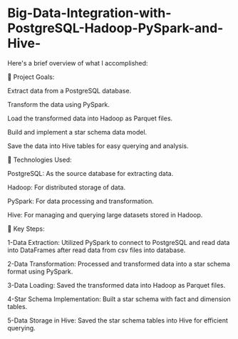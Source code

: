# Big-Data-Integration-with-PostgreSQL-Hadoop-PySpark-and-Hive-
Here's a brief overview of what I accomplished:

🔹 Project Goals:

Extract data from a PostgreSQL database.

Transform the data using PySpark.

Load the transformed data into Hadoop as Parquet files.

Build and implement a star schema data model.

Save the data into Hive tables for easy querying and analysis.

🔹 Technologies Used:

PostgreSQL: As the source database for extracting data.

Hadoop: For distributed storage of data.

PySpark: For data processing and transformation.

Hive: For managing and querying large datasets stored in Hadoop.

🔹 Key Steps:

1-Data Extraction: Utilized PySpark to connect to PostgreSQL and read data into DataFrames after read data from csv files into database.

2-Data Transformation: Processed and transformed data into a star schema format using PySpark.

3-Data Loading: Saved the transformed data into Hadoop as Parquet files.

4-Star Schema Implementation: Built a star schema with fact and dimension tables.

5-Data Storage in Hive: Saved the star schema tables into Hive for efficient querying.
